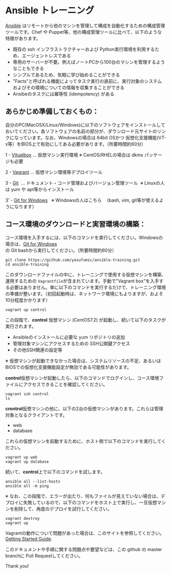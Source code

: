 # Ansible トレーニング
[Ansible](http://docs.ansible.com/ansible/) はリモートから他のマシンを管理して構成を自動化するための構成管理ツールです。Chef や Puppet等、他の構成管理ツールに比べて、以下のような特徴があります。

- 既存の ssh インフラストラクチャーおよび Python実行環境を利用するため、エージェントレスである
- 専用のサーバーが不要。例えばノートPCから100台のマシンを管理するようなこともできる
- シンプルであるため、気軽に学び始めることができる
- "Facts"と呼ばれる機能によってタスク実行の直前に、実行対象のシステムおよびその環境についての情報を収集することができる
- Ansibeのタスクには冪等性 (idempotency) がある

あらかじめ準備しておくもの：
------------------------------
自分のPC(MacOSX/Linux/Windows)に以下のソフトウェアをインストールしておいてください。各ソフトウェアの名前の部分が、ダウンロード元サイトのリンクになっています。なお、Windowsの場合は 64bit OSかつ 仮想化支援機能(VT-x等）をBIOS上で有効にしてある必要があります。（所要時間約60分）

 1 - [Vitualbox](https://www.virtualbox.org/wiki/Downloads)  ... 仮想マシン実行環境 ※ CentOS/RHELの場合は dkms パッケージも必要

 2 - [Vagrant](https://www.vagrantup.com)  ... 仮想マシン環境等デプロイツール
 
 3 - [Git](https://git-scm.com/downloads)  ... ドキュメント・コード管理およびバージョン管理ツール  ※ Linuxの人は yum や apt等からインストール
 
 3’ - [Git for Windows](https://git-scm.com/download/win)    ※ Windowsの人はこちら  （bash, vim, git等が使えるようになります）

コース環境のダウンロードと実習環境の構築：
-----------------------
コース環境を入手するには、以下のコマンドを実行してください。Windowsの場合は、[Git for Windows](https://git-scm.com/download/win)の Git bashから実行してください。（所要時間約60分）

```shell
git clone https://github.com/yasufumic/ansible-training.git
cd ansible-training
```

このダウンロードファイルの中に、トレーニングで使用する仮想マシンを構築、運用するための `Vagrantfile`が含まれています。手動で"Vagrant box"を入手する必要はありません。単に以下のコマンドを実行するだけで、トレーニング環境の準備が整います。（初回起動時は、ネットワーク環境にもよりますが、およそ10分程度かかります）
```shell
vagrant up control
```
この段階で、**control** 仮想マシン (CentOS7.2) が起動し、続いて以下のタスクが実行されます。
- Ansibleのインストールに必要な yum リポジトリの追加
- 管理対象マシンにアクセスするための SSH公開鍵アクセス
- その他SSH関連の設定等

 ※ 仮想マシンが起動できなかった場合は、システムリソースの不足、あるいはBIOSでの仮想化支援機能設定が無効である可能性があります。

**control**仮想マシンが起動したら、以下のコマンドでログインし、コース環境ファイルにアクセスできることを確認してください。
```
vagrant ssh control
ls
```

**crontrol**仮想マシンの他に、以下の2台の仮想マシンがあります。これらは管理対象となるクライアントです。

- web
- database

これらの仮想マシンを起動するために、ホスト側で以下のコマンドを実行してください。
```
vagrant up web
vagrant up database
```

続いて、**control**上で以下のコマンドを試します。
```
ansible all --list-hosts
ansible all -m ping
```

 ※ なお、この段階で、エラーが出たり、何もファイルが見えていない場合は、デプロイに失敗しているので、以下のコマンドをホスト上で実行し、一旦仮想マシンを削除して、再度のデプロイを試行してください。


```
vagrant destroy
vagrant up
```

Vagrantの動作について問題があった場合は、このサイトを参照してください。 [Getting Started Guide](http://docs.vagrantup.com/v2/getting-started/index.html).

このドキュメントや手順に関する問題点や要望などは、この github の master branchに Pull Requestしてください。

Thank you!
